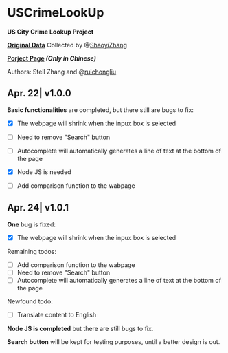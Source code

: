 # USCrimeLookUp
**US City Crime Lookup Project**

**[Original Data](https://ucr.fbi.gov/crime-in-the-u.s/2015/crime-in-the-u.s.-2015/tables/table-8/table_8_offenses_known_to_law_enforcement_by_state_by_city_2015.xls/view)** Collected by @[ShaoyiZhang](https://github.com/ShaoyiZhang)

**[Porject Page](http://www.minkoder.com/crimerateproj) _(Only in Chinese)_**

Authors: Stell Zhang and @[ruichongliu](https://github.com/ruichongliu) 


## Apr. 22| v1.0.0
**Basic functionalities** are completed, but there still are bugs to fix:
 - [x] The webpage will shrink when the inpux box is selected
 - [ ] Need to remove "Search" button
 - [ ] Autocomplete will automatically generates a line of text at the bottom of the page
 - [x] Node JS is needed
 - [ ] Add comparison function to the wabpage


## Apr. 24| v1.0.1
**One** bug is fixed:
 - [x] The webpage will shrink when the inpux box is selected
 
Remaining todos:
 - [ ] Add comparison function to the wabpage
 - [ ] Need to remove "Search" button
 - [ ] Autocomplete will automatically generates a line of text at the bottom of the page
 
Newfound todo:
 - [ ] Translate content to English

**Node JS is completed** but there are still bugs to fix. 

**Search button** will be kept for testing purposes, until a better design is out.
